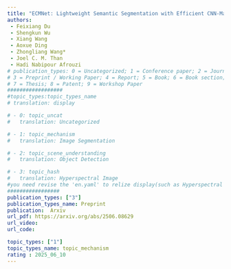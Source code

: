 ```yaml
---  
title: "ECMNet: Lightweight Semantic Segmentation with Efficient CNN-Mamba Network"  
authors:  
 - Feixiang Du 
 - Shengkun Wu
 - Xiang Wang
 - Aoxue Ding 
 - Zhongliang Wang*
 - Joel C. M. Than
 - Hadi Nabipour Afrouzi   
# publication_types: 0 = Uncategorized; 1 = Conference paper; 2 = Journal Paper;
# 3 = Preprint / Working Paper; 4 = Report; 5 = Book; 6 = Book section;
# 7 = Thesis; 8 = Patent; 9 = Workshop Paper
##################
#topic_types:topic_types_name
# translation: display

# - 0: topic_uncat
#   translation: Uncategorized

# - 1: topic_mechanism
#   translation: Image Segmentation

# - 2: topic_scene_understanding
#   translation: Object Detection

# - 3: topic_hash
#   translation: Hyperspectral Image
#you need revise the 'en.yaml' to relize display(such as Hyperspectral Reconstruction)
#################
publication_types: ["3"] 
publication_types_name: Preprint   
publication:  Arxiv  
url_pdf: https://arxiv.org/abs/2506.08629
url_video:  
url_code: 

topic_types: ["1"]
topic_types_name: topic_mechanism
rating : 2025_06_10
---  
```

